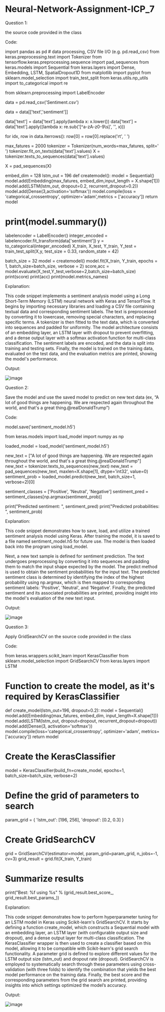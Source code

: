 # Neural-Network-Assignment-ICP_7



Question 1:

the source code provided in the class

Code:

import pandas as pd # data processing, CSV file I/O (e.g. pd.read_csv)
from keras.preprocessing.text import Tokenizer
from tensorflow.keras.preprocessing.sequence import pad_sequences
from keras.models import Sequential
from keras.layers import Dense, Embedding, LSTM, SpatialDropout1D
from matplotlib import pyplot
from sklearn.model_selection import train_test_split
from keras.utils.np_utils import to_categorical
import re

from sklearn.preprocessing import LabelEncoder

data = pd.read_csv('Sentiment.csv')

data = data[['text','sentiment']]

data['text'] = data['text'].apply(lambda x: x.lower())
data['text'] = data['text'].apply((lambda x: re.sub('[^a-zA-z0-9\s]', '', x)))

for idx, row in data.iterrows():
    row[0] = row[0].replace('rt', ' ')

max_fatures = 2000
tokenizer = Tokenizer(num_words=max_fatures, split=' ')
tokenizer.fit_on_texts(data['text'].values)
X = tokenizer.texts_to_sequences(data['text'].values)

X = pad_sequences(X)

embed_dim = 128
lstm_out = 196
def createmodel():
    model = Sequential()
    model.add(Embedding(max_fatures, embed_dim,input_length = X.shape[1]))
    model.add(LSTM(lstm_out, dropout=0.2, recurrent_dropout=0.2))
    model.add(Dense(3,activation='softmax'))
    model.compile(loss = 'categorical_crossentropy', optimizer='adam',metrics = ['accuracy'])
    return model
# print(model.summary())

labelencoder = LabelEncoder()
integer_encoded = labelencoder.fit_transform(data['sentiment'])
y = to_categorical(integer_encoded)
X_train, X_test, Y_train, Y_test = train_test_split(X,y, test_size = 0.33, random_state = 42)

batch_size = 32
model = createmodel()
model.fit(X_train, Y_train, epochs = 1, batch_size=batch_size, verbose = 2)
score,acc = model.evaluate(X_test,Y_test,verbose=2,batch_size=batch_size)
print(score)
print(acc)
print(model.metrics_names)

Explanation:

This code snippet implements a sentiment analysis model using a Long Short-Term Memory (LSTM) neural network with Keras and TensorFlow. It begins by importing necessary libraries and loading a CSV file containing textual data and corresponding sentiment labels. The text is preprocessed by converting it to lowercase, removing special characters, and replacing specific terms. A tokenizer is then fitted to the text data, which is converted into sequences and padded for uniformity. The model architecture consists of an embedding layer, an LSTM layer with dropout to prevent overfitting, and a dense output layer with a softmax activation function for multi-class classification. The sentiment labels are encoded, and the data is split into training and testing sets. Finally, the model is trained on the training data, evaluated on the test data, and the evaluation metrics are printed, showing the model's performance.

Output:

 ![image](https://github.com/user-attachments/assets/404c62be-2487-4f42-b638-52c29214035e)


Question 2:

Save the model and use the saved model to predict on new text data (ex, “A lot of good things are happening. We are respected again throughout the world, and that's a great thing.@realDonaldTrump”)

Code:

model.save('sentiment_model.h5')

from keras.models import load_model
import numpy as np

loaded_model = load_model('sentiment_model.h5')

new_text = ["A lot of good things are happening. We are respected again throughout the world, and that's a great thing.@realDonaldTrump"]
new_text = tokenizer.texts_to_sequences(new_text)
new_text = pad_sequences(new_text, maxlen=X.shape[1], dtype='int32', value=0)
sentiment_prob = loaded_model.predict(new_text, batch_size=1, verbose=2)[0]

sentiment_classes = ['Positive', 'Neutral', 'Negative']
sentiment_pred = sentiment_classes[np.argmax(sentiment_prob)]

print("Predicted sentiment: ", sentiment_pred)
print("Predicted probabilities: ", sentiment_prob)


Explanation:

This code snippet demonstrates how to save, load, and utilize a trained sentiment analysis model using Keras. After training the model, it is saved to a file named sentiment_model.h5 for future use. The model is then loaded back into the program using load_model.

Next, a new text sample is defined for sentiment prediction. The text undergoes preprocessing by converting it into sequences and padding them to match the input shape expected by the model. The predict method is used to obtain the sentiment probabilities for the input text. The predicted sentiment class is determined by identifying the index of the highest probability using np.argmax, which is then mapped to corresponding sentiment labels: 'Positive', 'Neutral', and 'Negative'. Finally, the predicted sentiment and its associated probabilities are printed, providing insight into the model's evaluation of the new text input.

Output:

 ![image](https://github.com/user-attachments/assets/07ddd93a-5260-49c5-bc89-6f14a5ce1893)


Question 3:

Apply GridSearchCV on the source code provided in the class

Code:

from keras.wrappers.scikit_learn import KerasClassifier
from sklearn.model_selection import GridSearchCV
from keras.layers import LSTM

# Function to create the model, as it's required by KerasClassifier
def create_model(lstm_out=196, dropout=0.2):
    model = Sequential()
    model.add(Embedding(max_fatures, embed_dim, input_length=X.shape[1]))
    model.add(LSTM(lstm_out, dropout=dropout, recurrent_dropout=dropout))
    model.add(Dense(3, activation='softmax'))
    model.compile(loss='categorical_crossentropy', optimizer='adam', metrics=['accuracy'])
    return model

# Create the KerasClassifier
model = KerasClassifier(build_fn=create_model, epochs=1, batch_size=batch_size, verbose=2)

# Define the grid of parameters to search
param_grid = {
    'lstm_out': [196, 256],
    'dropout': [0.2, 0.3]
}

# Create GridSearchCV
grid = GridSearchCV(estimator=model, param_grid=param_grid, n_jobs=-1, cv=3)
grid_result = grid.fit(X_train, Y_train)

# Summarize results
print("Best: %f using %s" % (grid_result.best_score_, grid_result.best_params_))

Explanation:

This code snippet demonstrates how to perform hyperparameter tuning for an LSTM model in Keras using Scikit-learn's GridSearchCV. It starts by defining a function create_model, which constructs a Sequential model with an embedding layer, an LSTM layer (with configurable output size and dropout), and a dense output layer for multi-class classification. The KerasClassifier wrapper is then used to create a classifier based on this model, allowing it to be compatible with Scikit-learn's grid search functionality. A parameter grid is defined to explore different values for the LSTM output size (lstm_out) and dropout rate (dropout). GridSearchCV is employed to systematically search through these parameters using cross-validation (with three folds) to identify the combination that yields the best model performance on the training data. Finally, the best score and the corresponding parameters from the grid search are printed, providing insights into which settings optimized the model’s accuracy.

Output:

![image](https://github.com/user-attachments/assets/e40b477d-a794-4764-8bf8-0160aabfce05)


